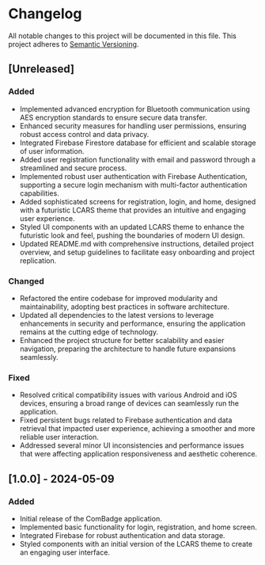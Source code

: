 # Changelog

All notable changes to this project will be documented in this file. This project adheres to [Semantic Versioning](https://semver.org/).

## [Unreleased]
### Added
- Implemented advanced encryption for Bluetooth communication using AES encryption standards to ensure secure data transfer.
- Enhanced security measures for handling user permissions, ensuring robust access control and data privacy.
- Integrated Firebase Firestore database for efficient and scalable storage of user information.
- Added user registration functionality with email and password through a streamlined and secure process.
- Implemented robust user authentication with Firebase Authentication, supporting a secure login mechanism with multi-factor authentication capabilities.
- Added sophisticated screens for registration, login, and home, designed with a futuristic LCARS theme that provides an intuitive and engaging user experience.
- Styled UI components with an updated LCARS theme to enhance the futuristic look and feel, pushing the boundaries of modern UI design.
- Updated README.md with comprehensive instructions, detailed project overview, and setup guidelines to facilitate easy onboarding and project replication.

### Changed
- Refactored the entire codebase for improved modularity and maintainability, adopting best practices in software architecture.
- Updated all dependencies to the latest versions to leverage enhancements in security and performance, ensuring the application remains at the cutting edge of technology.
- Enhanced the project structure for better scalability and easier navigation, preparing the architecture to handle future expansions seamlessly.

### Fixed
- Resolved critical compatibility issues with various Android and iOS devices, ensuring a broad range of devices can seamlessly run the application.
- Fixed persistent bugs related to Firebase authentication and data retrieval that impacted user experience, achieving a smoother and more reliable user interaction.
- Addressed several minor UI inconsistencies and performance issues that were affecting application responsiveness and aesthetic coherence.

## [1.0.0] - 2024-05-09
### Added
- Initial release of the ComBadge application.
- Implemented basic functionality for login, registration, and home screen.
- Integrated Firebase for robust authentication and data storage.
- Styled components with an initial version of the LCARS theme to create an engaging user interface.
